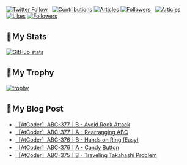 [![Twitter Follow](https://img.shields.io/twitter/follow/hyperdb?label=twitter&logo=twitter&style=plastic)](https://twitter.com/hyperdb)
&nbsp;
[![Contributions](https://badgen.org/img/qiita/hyperdb/contributions?style=plastic)](https://qiita.com/hyperdb)
[![Articles](https://badgen.org/img/qiita/hyperdb/articles?style=plastic)](https://qiita.com/hyperdb)
[![Followers](https://badgen.org/img/qiita/hyperdb/followers?style=plastic)](https://qiita.com/hyperdb)
&nbsp;
[![Articles](https://badgen.org/img/zenn/hyperdb/articles)](https://zenn.dev/hyperdb)
[![Likes](https://badgen.org/img/zenn/hyperdb/likes?style=plastic)](https://zenn.dev/hyperdb)
[![Followers](https://badgen.org/img/zenn/hyperdb/followers?style=plastic)](https://zenn.dev/hyperdb)

## 🔖Ｍy Stats

[![GitHub stats](https://github-readme-stats-eight-theta.vercel.app/api?username=hyperdb&theme=radical&count_private=true&show_icons=true)](https://github.com/anuraghazra/github-readme-stats)

## 🔖Ｍy Trophy

[![trophy](https://github-profile-trophy.vercel.app/?username=hyperdb&theme=onedark)](https://github.com/ryo-ma/github-profile-trophy)

## 🔖Ｍy Blog Post

<!-- BLOG-POST-LIST:START -->
- [［AtCoder］ABC-377｜B - Avoid Rook Attack](https://zenn.dev/hyperdb/articles/966f12a0026645)
- [［AtCoder］ABC-377｜A - Rearranging ABC](https://zenn.dev/hyperdb/articles/84768e06de05e6)
- [［AtCoder］ABC-376｜B - Hands on Ring &lpar;Easy&rpar;](https://zenn.dev/hyperdb/articles/60ffd5527b88be)
- [［AtCoder］ABC-376｜A - Candy Button](https://zenn.dev/hyperdb/articles/267b1de0ff065a)
- [［AtCoder］ABC-375｜B - Traveling Takahashi Problem](https://zenn.dev/hyperdb/articles/e7e3c305921c15)
<!-- BLOG-POST-LIST:END -->
